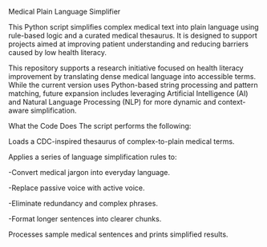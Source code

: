 Medical Plain Language Simplifier

This Python script simplifies complex medical text into plain language using rule-based logic and a curated medical thesaurus. It is designed to support projects aimed at improving patient understanding and reducing barriers caused by low health literacy.

This repository supports a research initiative focused on health literacy improvement by translating dense medical language into accessible terms. While the current version uses Python-based string processing and pattern matching, future expansion includes leveraging Artificial Intelligence (AI) and Natural Language Processing (NLP) for more dynamic and context-aware simplification.

What the Code Does
The script performs the following:

Loads a CDC-inspired thesaurus of complex-to-plain medical terms.

Applies a series of language simplification rules to:

-Convert medical jargon into everyday language.

-Replace passive voice with active voice.

-Eliminate redundancy and complex phrases.

-Format longer sentences into clearer chunks.

Processes sample medical sentences and prints simplified results.
